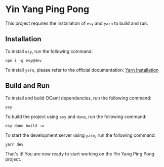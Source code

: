# Yin Yang Ping Pong

This project requires the installation of `esy` and `yarn` to build and run.

## Installation

To install `esy`, run the following command:

```shell
npm i -g esy@dev
```

To install `yarn`, please refer to the official documentation: [Yarn Installation](https://classic.yarnpkg.com/en/docs/install)

## Build and Run

To install and build OCaml dependencies, run the following command:

```shell
esy
```

To build the project using `esy` and `dune`, run the following command:

```shell
esy dune build -w
```

To start the development server using `yarn`, run the following command:

```shell
yarn dev
```

That's it! You are now ready to start working on the Yin Yang Ping Pong project.
